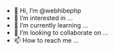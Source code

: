- 👋 Hi, I’m @webhibephp
- 👀 I’m interested in ...
- 🌱 I’m currently learning ...
- 💞️ I’m looking to collaborate on ...
- 📫 How to reach me ...

<!---
webhibephp/webhibephp is a ✨ special ✨ repository because its `README.md` (this file) appears on your GitHub profile.
You can click the Preview link to take a look at your changes.
--->
